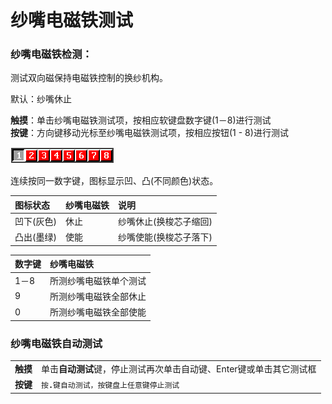 # 纱嘴电磁铁测试

###  纱嘴电磁铁检测：

测试双向磁保持电磁铁控制的换纱机构。

默认：纱嘴休止

**触摸**：单击纱嘴电磁铁测试项，按相应软键盘数字键\(1－8\)进行测试  
**按键**：方向键移动光标至纱嘴电磁铁测试项，按相应按钮\(1 - 8\)进行测试

![](https://raw.githubusercontent.com/HQwangyun/HQ-image/master/%E7%BA%B1%E5%98%B4%E7%94%B5%E7%A3%81%E9%93%81.png?ynotemdtimestamp=1565050351314)

连续按同一数字键，图标显示凹、凸\(不同颜色\)状态。

| 图标状态 | 纱嘴电磁铁 | 说明 |
| :--- | :--- | :--- |
| 凹下\(灰色\) | 休止 | 纱嘴休止\(换梭芯子缩回\) |
| 凸出\(墨绿\) | 使能 | 纱嘴使能\(换梭芯子落下\) |

| 数字键 | 纱嘴电磁铁 |
| :--- | :--- |
| 1－8 | 所测纱嘴电磁铁单个测试 |
| 9 | 所测纱嘴电磁铁全部休止 |
| 0 | 所测纱嘴电磁铁全部使能 |

### 纱嘴电**磁铁自动测试**

|   |   |
| :--- | :--- |
| **触摸** | 单击**自动测试**键，停止测试再次单击自动键、Enter键或单击其它测试框 |
| **按键** | `按`**`.`**`键自动测试，按键盘上任意键停止测试` |


